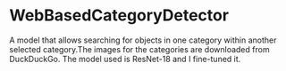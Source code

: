 # WebBasedCategoryDetector
 A model that allows searching for objects in one category within another selected category.The images for the categories are downloaded from DuckDuckGo. The model used is ResNet-18 and I fine-tuned it.
